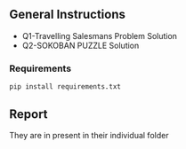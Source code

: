 ## General Instructions

- Q1-Travelling Salesmans Problem Solution 
- Q2-SOKOBAN PUZZLE Solution 

### Requirements
~~~
pip install requirements.txt
~~~

## Report 

They are in present in their individual folder